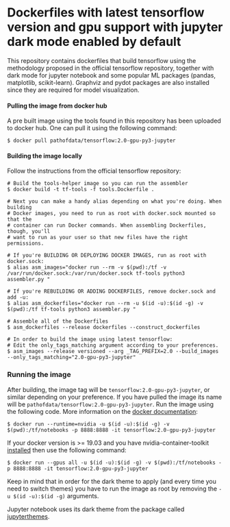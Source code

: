 # Dockerfiles with latest tensorflow version and gpu support with jupyter dark mode enabled by default

This repository contains dockerfiles that build tensorflow using the methodology proposed in the official tensorflow repository, together with dark mode for jupyter notebook and some popular ML packages (pandas, matplotlib, scikit-learn). Graphviz and pydot packages are also installed since they are required for model visualization.

#### Pulling the image from docker hub
A pre built image using the tools found in this repository has been uploaded to docker hub. 
One can pull it using the following command:

```
$ docker pull pathofdata/tensorflow:2.0-gpu-py3-jupyter
```

#### Building the image locally

Follow the instructions from the official tensorflow repository:

```
# Build the tools-helper image so you can run the assembler
$ docker build -t tf-tools -f tools.Dockerfile .

# Next you can make a handy alias depending on what you're doing. When building
# Docker images, you need to run as root with docker.sock mounted so that the
# container can run Docker commands. When assembling Dockerfiles, though, you'll
# want to run as your user so that new files have the right permissions.

# If you're BUILDING OR DEPLOYING DOCKER IMAGES, run as root with docker.sock:
$ alias asm_images="docker run --rm -v $(pwd):/tf -v /var/run/docker.sock:/var/run/docker.sock tf-tools python3 assembler.py "

# If you're REBUILDING OR ADDING DOCKERFILES, remove docker.sock and add -u:
$ alias asm_dockerfiles="docker run --rm -u $(id -u):$(id -g) -v $(pwd):/tf tf-tools python3 assembler.py "

# Assemble all of the Dockerfiles
$ asm_dockerfiles --release dockerfiles --construct_dockerfiles

# In order to build the image using latest tensorflow:
# Edit the only_tags_matching argument according to your preferences.
$ asm_images --release versioned --arg _TAG_PREFIX=2.0 --build_images --only_tags_matching="2.0-gpu-py3-jupyter"
```

### Running the image

After building, the image tag will be `tensorflow:2.0-gpu-py3-jupyter`, or similar depending on your preference. 
If you have pulled the image its name will be `pathofdata/tensorflow:2.0-gpu-py3-jupyter`.
Run the image using the following code. More information on the [docker documentation](https://docs.docker.com/engine/reference/run/):

```
$ docker run --runtime=nvidia -u $(id -u):$(id -g) -v $(pwd):/tf/notebooks -p 8888:8888 -it tensorflow:2.0-gpu-py3-jupyter
```

If your docker version is >= 19.03 and you have nvidia-container-toolkit [installed](https://github.com/NVIDIA/nvidia-docker) then use the following command:

```
$ docker run --gpus all -u $(id -u):$(id -g) -v $(pwd):/tf/notebooks -p 8888:8888 -it tensorflow:2.0-gpu-py3-jupyter
```

Keep in mind that in order for the dark theme to apply (and every time you need to switch themes) you have to run the image as root by removing the `-u $(id -u):$(id -g)` arguments.

Jupyter notebook uses its dark theme from the package called [jupyterthemes](https://github.com/dunovank/jupyter-themes).


